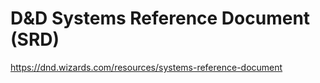 # D&D Systems Reference Document (SRD)

https://dnd.wizards.com/resources/systems-reference-document
